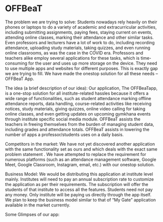 # OFFBeaT

The problem we are trying to solve: Students nowadays rely heavily on their phones or laptops to do a variety of academic and extracurricular activities, including submitting assignments, paying fees, staying current on events, attending online classes, marking their attendance and other similar tasks. Even professors and lecturers have a lot of work to do, including recording attendance, uploading study materials, taking quizzes, and even running online classrooms, as was the case in
the COVID era. Professors and teachers alike employ several applications for these tasks, which is time-consuming for the user and uses up more storage on the device. They need to use multiple apps and websites for different purposes. This is exactly gap we are trying to fill. We have made the onestop solution for all these needs – OFFBeaT App.

The idea (a brief description of our idea): Our application, The OFFBeaTapp, is a one-stop solution for all institute-related hassles because it offers a wide range of functionalities, such as student attendance marking offline attendance reports, data handling, course-related activities like receiving notices, study materials, giving quizzes, online video calling for taking online classes, and even getting updates on upcoming gymkhana events through institute specific social media module. OFFBeaT assists the teachers in freeing themselves from the burden of managing student data, including grades and attendance totals. OFFBeaT assists in lowering the number of apps a professor/students uses on a daily basis.

Competitors in the market: We have not yet discovered another application with the same functionality set as ours and which deals with the exact same problem statement . We have attempted to replace the requirement for numerous platforms (such as an attendance management software, Google Meet, Google Classroom, Instagram, email, etc.) with our onestop solution.

Business Model: We would be distributing this application at institute level mainly. Institutes will need to pay an annual subscription rate to customize the application as per their requirements. The subscription will offer the students of that institute to access all the features. Students need not pay any money. Only institute will be paying us directly through the app itself. We plan to keep the business model similar to that of “My Gate” application available in the market currently.


Some Glimpses of our app:

